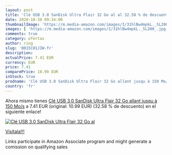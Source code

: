 ```yaml
---
layout: post
title: 'Clé USB 3.0 SanDisk Ultra Flair 32 Go al al 32.58 % de descuento'
date: 2020-10-30 09:34:00
thumbnailImage: 'https://m.media-amazon.com/images/I/31hlBw4mpkL._SL200_.jpg'
images: [ 'https://m.media-amazon.com/images/I/31hlBw4mpkL._SL200_.jpg' ]
comments: true
category: ofertas
author: ring
slug: 'B015CH1JIW-fr'
description:
actualPrice: 7.41 EUR
currency: EUR
price: 7.41
comparePrice: 10.99 EUR
inStock: true
prodname: 'Clé USB 3.0 SanDisk Ultra Flair 32 Go allant jusqu à 150 Mo/s'
country: 'fr'
---
```


Ahora mismo tienes [Clé USB 3.0 SanDisk Ultra Flair 32 Go allant jusqu à 150 Mo/s](https://www.amazon.fr/dp/B015CH1JIW/?tag=tolees0d-21) a 7.41 EUR (original: 10.99 EUR) (32.58 %  de descuento) en el siguiente enlace!

[![Clé USB 3.0 SanDisk Ultra Flair 32 Go al](https://m.media-amazon.com/images/I/31hlBw4mpkL._SL200_.jpg)](https://www.amazon.fr/dp/B015CH1JIW/?tag=tolees0d-21)

[Visítala!!!](https://www.amazon.fr/dp/B015CH1JIW/?tag=tolees0d-21)

Links participate in Amazon Associate program and might generate a comission on qualifying sales
